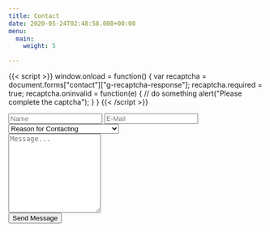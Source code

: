 ```yaml
---
title: Contact
date: 2020-05-24T02:48:58.000+00:00
menu:
  main:
    weight: 5

---
```

{{< script >}}
  window.onload = function() {
  var recaptcha = document.forms["contact"]["g-recaptcha-response"];
  recaptcha.required = true;
  recaptcha.oninvalid = function(e) {
    // do something
    alert("Please complete the captcha");
  }
}
{{< /script >}}
<link rel="stylesheet" href="https://themes.gohugo.io//theme/LoveIt/lib/valine/valine.min.css">
<link rel="stylesheet" href="https://codyjames.dev/uploads/CSS.css">
<form name="contact" method="POST" netlify-honeypot="how many bugs" data-netlify-recaptcha="true" data-netlify="true">
<div id="valine" class="comment v" data-class="v">
<div class="vpanel">
<div class="vwrap">
  <input name="how many bugs" hidden placeholder="How Many Bugs?" />
	<div class="vheader item3">
    <input class="vinput" type="text" name="name" placeholder="Name" required />
    <input class="vinput" type="email" name="email" placeholder="E-Mail" required />
    <select class="vinput vselect" name="reason[]" required>
      <option value="" disabled selected hidden>Reason for Contacting</option>
      <option value="Computer_Repair">Computer Repair</option>
      <option value="Website_Dev">Website Development</option>
      <option value="Coding">Application Development</option>
      <option value="Tech_Consult">General Tech Consultation</option>
      <option value="Networking">Home Network Setup and Repair</option>
      <option value="Other">Other</option>
    </select>
    </div>
 <div class="vedit">
    <textarea rows="10" class="veditor vinput" required name="message" placeholder="Message..."></textarea>
  </div>
  <div class="vrow">
  <div  class="vcol vcol-30">
  </div>
  	<div class="vcol vcol-70 text-right">
  	<button class="vsubmit vbtn" type="submit">Send Message</button>
  	</div>
  	</div>

</div>
</div>
</div>
<div data-netlify-recaptcha="true" class="recaptcha"></div>
</form>